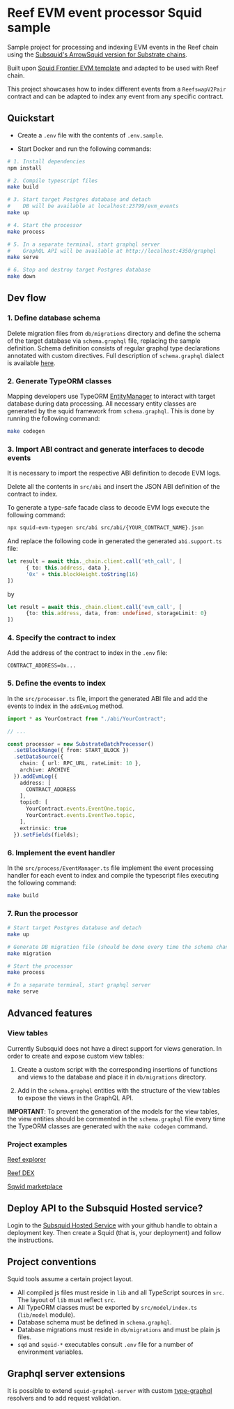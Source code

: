 # Reef EVM event processor Squid sample

Sample project for processing and indexing EVM events in the Reef chain using the [Subsquid's ArrowSquid version for Substrate chains](https://docs.subsquid.io/sdk/resources/substrate/frontier-evm/).

Built upon [Squid Frontier EVM template](https://github.com/subsquid/squid-frontier-evm-template) and adapted to be used with Reef chain.

This project showcases how to index different events from a `ReefswapV2Pair` contract and can be adapted to index any event from any specific contract.


## Quickstart

- Create a `.env` file with the contents of `.env.sample`.

- Start Docker and run the following commands:

```bash
# 1. Install dependencies
npm install

# 2. Compile typescript files
make build

# 3. Start target Postgres database and detach
#    DB will be available at localhost:23799/evm_events
make up

# 4. Start the processor
make process

# 5. In a separate terminal, start graphql server
#    GraphQL API will be available at http://localhost:4350/graphql
make serve

# 6. Stop and destroy target Postgres database
make down
```


## Dev flow

### 1. Define database schema

Delete migration files from `db/migrations` directory and define the schema of the target database via `schema.graphql` file, replacing the sample definition.
Schema definition consists of regular graphql type declarations annotated with custom directives.
Full description of `schema.graphql` dialect is available [here](https://docs.subsquid.io/sdk/reference/schema-file/).

### 2. Generate TypeORM classes

Mapping developers use TypeORM [EntityManager](https://typeorm.io/#/working-with-entity-manager)
to interact with target database during data processing. All necessary entity classes are
generated by the squid framework from `schema.graphql`. This is done by running the following command:

```bash
make codegen
```

### 3. Import ABI contract and generate interfaces to decode events

It is necessary to import the respective ABI definition to decode EVM logs.

Delete all the contents in `src/abi` and insert the JSON ABI definition of the contract to index.

To generate a type-safe facade class to decode EVM logs execute the following command:

```bash
npx squid-evm-typegen src/abi src/abi/{YOUR_CONTRACT_NAME}.json
```

And replace the following code in generated the generated `abi.support.ts` file:

```ts
let result = await this._chain.client.call('eth_call', [
      { to: this.address, data },
      '0x' + this.blockHeight.toString(16)
])
```
by

```ts
let result = await this._chain.client.call('evm_call', [
      {to: this.address, data, from: undefined, storageLimit: 0}
])
```

### 4. Specify the contract to index

Add the address of the contract to index in the `.env` file:

```
CONTRACT_ADDRESS=0x...
```

### 5. Define the events to index

In the `src/processor.ts` file, import the generated ABI file and add the events to index in the `addEvmLog` method.

```ts
import * as YourContract from "./abi/YourContract";

// ...

const processor = new SubstrateBatchProcessor()
  .setBlockRange({ from: START_BLOCK })
  .setDataSource({ 
    chain: { url: RPC_URL, rateLimit: 10 },
    archive: ARCHIVE 
  }).addEvmLog({
    address: [
      CONTRACT_ADDRESS
    ],
    topic0: [
      YourContract.events.EventOne.topic,
      YourContract.events.EventTwo.topic,
    ],
    extrinsic: true
  }).setFields(fields);
```

### 6. Implement the event handler

In the `src/process/EventManager.ts` file implement the event processing handler for each event to index and compile the typescript files executing the following command:

```bash
make build
```

### 7. Run the processor

```bash
# Start target Postgres database and detach
make up

# Generate DB migration file (should be done every time the schema changes)
make migration

# Start the processor
make process

# In a separate terminal, start graphql server
make serve
```

## Advanced features

### View tables

Currently Subsquid does not have a direct support for views generation. In order to create and expose custom view tables:

1. Create a custom script with the corresponding insertions of functions and views to the database and place it in `db/migrations` directory.

2. Add in the `schema.graphql` entities with the structure of the view tables to expose the views in the GraphQL API.

**IMPORTANT**: To prevent the generation of the models for the view tables, the view entities should be commented in the `schema.graphql` file every time the TypeORM classes are generated with the `make codegen` command.


### Project examples

[Reef explorer](https://github.com/reef-chain/subsquid-processor)

[Reef DEX](https://github.com/reef-chain/subsquid-processor-dex)

[Sqwid marketplace](https://github.com/sqwid-app/marketplace-indexer)


## Deploy API to the Subsquid Hosted service?

Login to the [Subsquid Hosted Service](https://app.subsquid.io) with your github handle to obtain a deployment key. Then create a Squid (that is, your deployment) and follow the instructions.


## Project conventions

Squid tools assume a certain project layout.

* All compiled js files must reside in `lib` and all TypeScript sources in `src`.
The layout of `lib` must reflect `src`.
* All TypeORM classes must be exported by `src/model/index.ts` (`lib/model` module).
* Database schema must be defined in `schema.graphql`.
* Database migrations must reside in `db/migrations` and must be plain js files.
* `sqd` and `squid-*` executables consult `.env` file for a number of environment variables.


## Graphql server extensions

It is possible to extend `squid-graphql-server` with custom
[type-graphql](https://typegraphql.com) resolvers and to add request validation.
